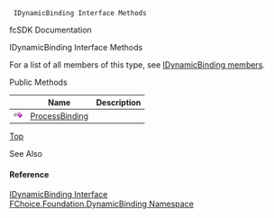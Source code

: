 ﻿     IDynamicBinding Interface Methods                                                   

fcSDK Documentation

IDynamicBinding Interface Methods

For a list of all members of this type, see [IDynamicBinding members](fcSDK~FChoice.Foundation.DynamicBinding.IDynamicBinding_members.md).

Public Methods

|   | Name | Description |
| --- | --- | --- |
| ![ Method](dotnetimages/Method.png) | [ProcessBinding](fcSDK~FChoice.Foundation.DynamicBinding.IDynamicBinding~ProcessBinding.md) |   |

[Top](#top)

See Also

#### Reference

[IDynamicBinding Interface](fcSDK~FChoice.Foundation.DynamicBinding.IDynamicBinding.md)  
[FChoice.Foundation.DynamicBinding Namespace](fcSDK~FChoice.Foundation.DynamicBinding_namespace.md)